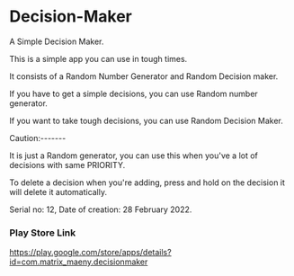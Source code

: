 # Decision-Maker
A Simple Decision Maker.

This is a simple app you can use in tough times.

It consists of a Random Number Generator and Random Decision maker.

If you have to get a simple decisions, you can use Random number generator.

If you want to take tough decisions, you can use Random Decision Maker.

Caution:-------

It is just a Random generator, you can use this when you've a lot of decisions with same PRIORITY.

To delete a decision when you're adding, press and hold on the decision it will delete it automatically.

Serial no: 12, Date of creation: 28 February 2022.

### Play Store Link

https://play.google.com/store/apps/details?id=com.matrix_maeny.decisionmaker

